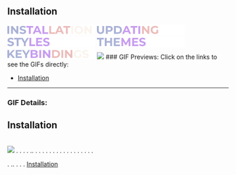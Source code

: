 ## Installation 
<img src="https://raw.githubusercontent.com/mahadishaikat/Image-Repo/refs/heads/main/Hyprdots/Installation.gif" width="200"/>
<img src="https://raw.githubusercontent.com/mahadishaikat/Image-Repo/refs/heads/main/Hyprdots/Updating.gif" width="200"/>
<img src="https://raw.githubusercontent.com/mahadishaikat/Image-Repo/refs/heads/main/Hyprdots/Styles.gif" width="200"/>
<img src="https://raw.githubusercontent.com/mahadishaikat/Image-Repo/refs/heads/main/Hyprdots/Themes.gif" width="200"/>
<img src="https://raw.githubusercontent.com/mahadishaikat/Image-Repo/refs/heads/main/Hyprdots/Keybindings.gif" width="200"/>

<img src="https://raw.githubusercontent.com/mahadishaikat/hyprdots/refs/heads/main/Source/assets/Installation.gif" width="200"/>
### GIF Previews:  
Click on the links to see the GIFs directly:  

- [Installation](#installation)

---

### GIF Details:  

## Installation  
<a id="installation"></a>  
<img src="https://raw.githubusercontent.com/mahadishaikat/hyprdots/refs/heads/main/Source/assets/Installation.gif" width="200"/>
.
.
.
.
..
.
.
.
.
.
.
.
.
.
.
.
.
.
.
.
.
.

.
..
.
.
.
[Installation](#installation)
